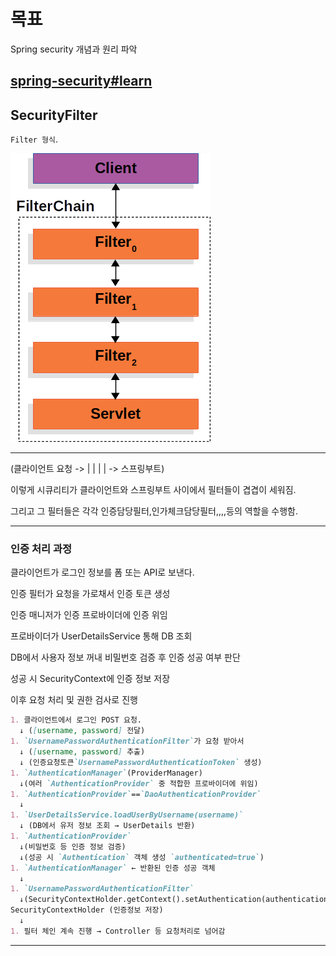 # 목표 
Spring security 개념과 원리 파악


[spring-security#learn](https://spring.io/guides/gs/securing-web)  
---

## SecurityFilter

`Filter 형식`.


![img_1.png](img_1.png)

---

(클라이언트 요청 -> | | | | -> 스프링부트)

이렇게 시큐리티가 클라이언트와 스프링부트 사이에서 필터들이 겹겹이 세워짐.

그리고 그 필터들은 각각 인증담당필터,인가체크담당필터,,,,등의 역할을 수행함.

---

### 인증 처리 과정


클라이언트가 로그인 정보를 폼 또는 API로 보낸다.

인증 필터가 요청을 가로채서 인증 토큰 생성

인증 매니저가 인증 프로바이더에 인증 위임

프로바이더가 UserDetailsService 통해 DB 조회

DB에서 사용자 정보 꺼내 비밀번호 검증 후 인증 성공 여부 판단

성공 시 SecurityContext에 인증 정보 저장

이후 요청 처리 및 권한 검사로 진행

```md 
1. 클라이언트에서 로그인 POST 요청.
  ↓ ([username, password] 전달)
1. `UsernamePasswordAuthenticationFilter`가 요청 받아서 
  ↓ ([username, password] 추출)
  ↓ (인증요청토큰`UsernamePasswordAuthenticationToken` 생성)
1. `AuthenticationManager`(ProviderManager)
  ↓(여러 `AuthenticationProvider` 중 적합한 프로바이더에 위임)
1. `AuthenticationProvider`==`DaoAuthenticationProvider`
  ↓
1. `UserDetailsService.loadUserByUsername(username)`
  ↓ (DB에서 유저 정보 조회 → UserDetails 반환)
1. `AuthenticationProvider`
  ↓(비밀번호 등 인증 정보 검증)
  ↓(성공 시 `Authentication` 객체 생성 `authenticated=true`)
1. `AuthenticationManager` ← 반환된 인증 성공 객체
  ↓
1. `UsernamePasswordAuthenticationFilter`
  ↓(SecurityContextHolder.getContext().setAuthentication(authentication))
SecurityContextHolder (인증정보 저장)
  ↓
1. 필터 체인 계속 진행 → Controller 등 요청처리로 넘어감

``` 

---
